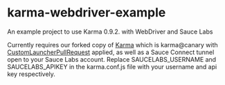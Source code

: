 karma-webdriver-example
=======================

An example project to use Karma 0.9.2. with WebDriver and Sauce Labs

Currently requires our forked copy of [Karma] which is karma@canary with [CustomLauncherPullRequest] applied, as well
as a Sauce Connect tunnel open to your Sauce Labs account. Replace SAUCELABS_USERNAME and SAUCELABS_APIKEY in the
karma.conf.js file with your username and api key respectively.

[Karma]: https://github.com/karma-runner/karma
[CustomLauncherPullRequest]: https://github.com/karma-runner/karma/pull/533